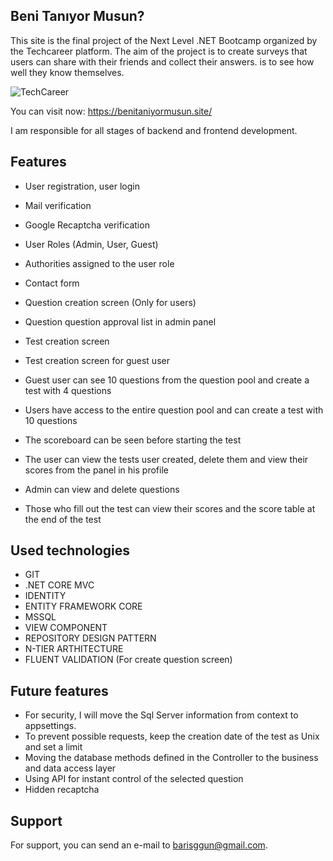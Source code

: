 ## Beni Tanıyor Musun?

This site is the final project of the Next Level .NET Bootcamp organized by the Techcareer platform. The aim of the project is to create surveys that users can share with their friends and collect their answers.
is to see how well they know themselves.

![TechCareer](https://cdn.gcp.techcareer.net/techcareer_net_f562b283f4/techcareer_net_f562b283f4.png?updated_at=2022-07-29T10:31:34.684Z)

You can visit now: https://benitaniyormusun.site/

I am responsible for all stages of backend and frontend development.

## Features

- User registration, user login
- Mail verification
- Google Recaptcha verification
- User Roles (Admin, User, Guest)
- Authorities assigned to the user role
- Contact form
  
- Question creation screen (Only for users)
- Question question approval list in admin panel
- Test creation screen
- Test creation screen for guest user
- Guest user can see 10 questions from the question pool and create a test with 4 questions
- Users have access to the entire question pool and can create a test with 10 questions
- The scoreboard can be seen before starting the test
- The user can view the tests user created, delete them and view their scores from the panel in his profile
- Admin can view and delete questions
- Those who fill out the test can view their scores and the score table at the end of the test

## Used technologies

- GIT
- .NET CORE MVC
- IDENTITY
- ENTITY FRAMEWORK CORE
- MSSQL
- VIEW COMPONENT
- REPOSITORY DESIGN PATTERN
- N-TIER ARTHITECTURE
- FLUENT VALIDATION (For create question screen)

## Future features
- For security, I will move the Sql Server information from context to appsettings.
- To prevent possible requests, keep the creation date of the test as Unix and set a limit
- Moving the database methods defined in the Controller to the business and data access layer
- Using API for instant control of the selected question
- Hidden recaptcha 

## Support
For support, you can send an e-mail to barisggun@gmail.com.

